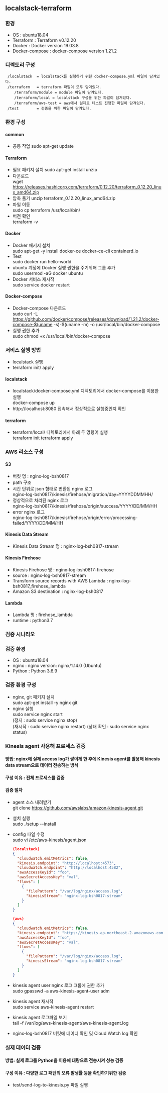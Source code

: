## localstack-terraform 
### 환경
 - OS : ubuntu18.04
 - Terraform : Terraform v0.12.20
 - Docker : Docker version 19.03.8
 - Docker-compose : docker-compose version 1.21.2
 
### 디렉토리 구성 
	 /localstack  = localstack를 실행하기 위한 docker-compose.yml 파일이 담겨있다.
	 /terraform   = terraform 파일이 모두 담겨있다.
		/terraform/module = module 파일이 담겨있다.
		/terraform/local = localstack 구성을 위한 파일이 담겨있다.
		/terraform/aws-test = aws에서 실제로 테스트 진행한 파일이 담겨있다.
	 /test        = 검증을 위한 파일이 담겨있다.
### 환경 구성
#### common
 - 공통 작업
	sudo apt-get update
    
#### Terraform
- 필요 패키지 설치
	sudo apt-get install unzip
 - 다운로드</br>
	wget https://releases.hashicorp.com/terraform/0.12.20/terraform_0.12.20_linux_amd64.zip
 - 압축 풀기
 	unzip terraform_0.12.20_linux_amd64.zip
 - 파일 이동</br>
    	sudo cp terraform /usr/local/bin/
 - 버전 확인</br>
    	terraform -v

#### Docker
 - Docker 패키지 설치</br>
    	sudo apt-get -y install docker-ce docker-ce-cli containerd.io
 - Test</br>
    	sudo docker run hello-world
 - ubuntu 계정에 Docker 실행 권한을 주기위해 그룹 추가</br>
    	sudo usermod -aG docker ubuntu
 - Docker 서비스 재시작</br>
    	sudo service docker restart
  
#### Docker-compose
 - Docker-compose 다운로드</br>
    	sudo curl -L https://github.com/docker/compose/releases/download/1.21.2/docker-compose-$(uname -s)-$(uname -m) -o /usr/local/bin/docker-compose
 - 실행 권한 추가</br>
    	sudo chmod +x /usr/local/bin/docker-compose

 
 
### 서비스 실행 방법
 - localstack 실행
 - terraform init/ apply

#### localstack
 - localstack/docker-compose.yml 디렉토리에서 docker-compose를 이용한 실행</br>
    	docker-compose up
 - http://localhost:8080 접속해서 정상적으로 실행중인지 확인

#### terraform 
 - terraform/local/ 디렉토리에서 아래 두 명령어 실행</br>
    	terraform init
    	terraform apply


### AWS 리소스 구성
#### S3
 - 버킷 명 : nginx-log-bsh0817
 - path 구조
  - 시간 단위로 json 형태로 변환된 nginx 로그</br>
      	nginx-log-bsh0817/kinesis/firehose/migration/day=YYYYDDMMHH/</br>
  - 정상적으로 처리된 nginx 로그</br>
      	nginx-log-bsh0817/kinesis/firehose/origin/success/YYYY/DD/MM/HH</br>
  - error nginx 로그</br>
      	nginx-log-bsh0817/kinesis/firehose/origin/error/processing-failed/YYYY/DD/MM/HH
 
#### Kinesis Data Stream
 - Kinesis Data Stream 명 : nginx-log-bsh0817-stream</br>
 
#### Kinesis Firehose
 - Kinesis Firehose 명 : nginx-log-bsh0817-firehose</br>
 - source : nginx-log-bsh0817-stream</br>
 - Transform source records with AWS Lambda : nginx-log-bsh0817_firehose_lambda</br>
 - Amazon S3 destination : nginx-log-bsh0817</br>
     
#### Lambda
 - Lambda 명 : firehose_lambda</br>
 - runtime : python3.7</br>


### 검증 시나리오

### 검증 환경
 - OS : ubuntu18.04
 - nginx : nginx version: nginx/1.14.0 (Ubuntu)
 - Python : Python 3.6.9
### 검증 환경 구성
 - nginx, git 패키지 설치</br>
    	sudo apt-get install -y nginx git
 - nginx 실행</br>
    	sudo service nginx start</br>
    	(정지 : sudo service nginx stop)</br>
    	(재시작 : sudo service nginx restart)
    	(상태 확인 : sudo service nginx status)
 
### Kinesis agent 사용해 프로세스 검증
#### 방법: nginx에 실제 access log가 쌓이게 한 후에 Kinesis agent를 활용해 kinesis data stream으로 데이터 전송하는 방식
#### 구성 이유 : 전체 프로세스를 검증
#### 검증 절차
 - agent 소스 내려받기</br>
    	git clone https://github.com/awslabs/amazon-kinesis-agent.git
 - 설치 실행</br>
    	sudo ./setup --install
 - config 파일 수정</br>
    	sudo vi /etc/aws-kinesis/agent.json
	```json
	(localstack)
	{
	  "cloudwatch.emitMetrics": false,
	  "kinesis.endpoint": "http://localhost:4573",
	  "cloudwatch.endpoint": "http://localhost:4582",
	  "awsAccessKeyId": "foo",
	  "awsSecretAccessKey": "val",
	  "flows": [
	    {
	      "filePattern": "/var/log/nginx/access.log",
	      "kinesisStream": "nginx-log-bsh0817-stream"
	    }
	  ]
	}
	```
	```json
	(aws)
	{
	  "cloudwatch.emitMetrics": false,
	  "kinesis.endpoint": "https://kinesis.ap-northeast-2.amazonaws.com",
	  "awsAccessKeyId": "foo",
	  "awsSecretAccessKey": "val",
	  "flows": [
	    {
	      "filePattern": "/var/log/nginx/access.log",
	      "kinesisStream": "nginx-log-bsh0817-stream"
	    }
	  ]
	}
	```
 - kinesis agent user nginx 로그 그룹에 권한 추가</br>
    	sudo gpasswd -a aws-kinesis-agent-user adm

 - kinesis agent 재시작</br>
    	sudo service aws-kinesis-agent restart

 - kinesis agent 로그파일 보기</br>
    	tail -f /var/log/aws-kinesis-agent/aws-kinesis-agent.log
    
 - nginx-log-bsh0817 버킷에 데이터 확인 및 Cloud Watch log 확인

### 실제 데이터 검증
#### 방법: 실제 로그를 Python을 이용해 대량으로 전송시켜 성능 검증
#### 구성 이유 : 다양한 로그 패턴의 오류 발생률 등을 확인하기위한 검증
 - test/send-log-to-kinesis.py 파일 실행
